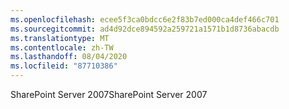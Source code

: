```yaml
---
ms.openlocfilehash: ecee5f3ca0bdcc6e2f83b7ed000ca4def466c701
ms.sourcegitcommit: ad4d92dce894592a259721a1571b1d8736abacdb
ms.translationtype: MT
ms.contentlocale: zh-TW
ms.lasthandoff: 08/04/2020
ms.locfileid: "87710386"
---
```

<span data-ttu-id="282a3-101">SharePoint Server 2007</span><span class="sxs-lookup"><span data-stu-id="282a3-101">SharePoint Server 2007</span></span>
